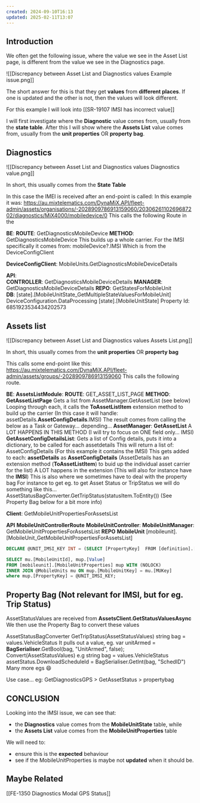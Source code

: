 ```yaml
---
created: 2024-09-10T16:13
updated: 2025-02-11T13:07
---
```

## Introduction

We often get the following issue, where the value we see in the Asset List page, is different from the value we see in the Diagnostics page.

![[Discrepancy between Asset List and Diagnostics values Example issue.png]]

The short answer for this is that they get **values** from **different places**.
If one is updated and the other is not, then the values will look different.

For this example I will look into [[SR-19107 IMSI has incorrect value]]

I will first investigate where the **Diagnostic** value comes from, usually from the **state table**.
After this I will show where the **Assets List** value comes from, usually from the **unit properties** OR  **property bag**.

## Diagnostics

![[Discrepancy between Asset List and Diagnostics values Diagnostics value.png]]

In short, this usually comes from the **State Table**

In this case the IMEI is received after an end-point is called:
In this example it was: https://au.mixtelematics.com/DynaMiX.API/fleet-admin/assets/organisations/-2028909786913159060/2030626110269687202/diagnostics/MiX4000/mobiledevice/0
This calls the following Route in the 

**BE**:
	**ROUTE**: GetDiagnosticsMobileDevice
	**METHOD**: GetDiagnosticsMobileDevice
		This builds up a whole carrier.
		For the IMSI specifically it comes from:
			mobileDevice?.IMSI
			Which is from the DeviceConfigClient
			
**DeviceConfigClient**: MobileUnits.GetDiagnosticsMobileDeviceDetails
	
**API**:  
	**CONTROLLER**: GetDiagnosticsMobileDeviceDetails
	**MANAGER**: GetDiagnosticsMobileDeviceDetails
	**REPO**: GetStatesForMobileUnit	
	**DB**:
		[state].[MobileUnitState_GetMultipleStateValuesForMobileUnit]
		DeviceConfiguration.DataProcessing
		[state].[MobileUnitState]
		Property Id: 6851923534434202573

## Assets list

![[Discrepancy between Asset List and Diagnostics values Assets List.png]]

In short, this usually comes from the **unit properties** OR **property bag**

This calls some end-point like this:
https://au.mixtelematics.com/DynaMiX.API/fleet-admin/assets/groups/-2028909786913159060
This calls the following route.

**BE**:
	**AssetsListModule**:
	**ROUTE**: GET_ASSET_LIST_PAGE
	**METHOD**: **GetAssetListPage**
		Gets a list from AssetManager.GetAssetList (see below)
		Looping through each, it calls the **ToAssetListItem** extension method to build up the carrier
		(In this case it will handle: assetDetails.**AssetConfigDetails**.IMSI)
		The result comes from calling the below as a Task or Gateway... depending...
	**AssetManager**: 
		**GetAssetList**
			A LOT HAPPENS IN THIS METHOD
			(I will try to focus on ONE field only... IMSI)
			**GetAssetConfigDetailsList**: Gets a list of Config details, puts it into a dictionary, to be called for each assetdetails
				This will return a list of: AssetConfigDetails
				(For this example it contains the IMSI)
			This gets added to each: **assetDetails** as **AssetConfigDetails**
				(AssetDetails has an extension method (**ToAssetListItem**) to buid up the individual asset carrier for the list)
					A LOT happens in the extension
					(This will also for instance have the **IMSI**)
			This is also where we sometimes have to deal with the property bag
				For instance to get eg. to get Asset Status or TripStatus we will do something like this...
					AssetStatusBagConverter.GetTripStatus(statusItem.ToEntity())
					(See Property Bag below for a bit more info)

**Client**: GetMobileUnitPropertiesForAssetsList

**API**
	**MobileUnitControllerRoute**
	**MobileUnitController**:
	**MobileUnitManager**: GetMobileUnitPropertiesForAssetsList
	**REPO** 
	**MobileUnit**
	[mobileunit].[MobileUnit_GetMobileUnitPropertiesForAssetsList]

```sql
DECLARE @UNIT_IMSI_KEY INT = (SELECT [PropertyKey]  FROM [definition].[Properties] dp WITH (NOLOCK)   WHERE dp.PropertyId  = 3870542574174346252);

SELECT mu.[MobileUnitId], mup.[Value]
FROM [mobileunit].[MobileUnitProperties] mup WITH (NOLOCK)
INNER JOIN @MobileUnits mu ON mup.[MobileUnitKey] = mu.[MUKey]
where mup.[PropertyKey] = @UNIT_IMSI_KEY;
```


## Property Bag (Not relevant for IMSI, but for eg. Trip Status)

AssetStatusValues are received from **AssetsClient.GetStatusValuesAsync**
We then use the Property Bag to convert these values

AssetStatusBagConverter
	GetTripStatus(AssetStatusValues)
		string bag = values.VehicleStatus
		It pulls out a value, eg. var unitArmed = **BagSerialiser**.GetBool(bag, "UnitArmed", false);
	Convert(AssetStatusValues)
		e.g string bag = values.VehicleStatus
		assetStatus.DownloadScheduleId = BagSerialiser.GetInt(bag, "SchedID")
	Many more egs 😄
	
Use case... eg:
	GetDiagnosticsGPS > GetAssetStatus > propertybag


## CONCLUSION

Looking into the IMSI issue, we can see that: 
- the **Diagnostics** value comes from the **MobileUnitState** table, while
- the **Assets List** value comes from the **MobileUnitProperties** table

We will need to:
- ensure this is the **expected** behaviour
- see if the MobileUnitProperties is maybe not **updated** when it should be.

## Maybe Related

[[FE-1350 Diagnostics Modal GPS Status]]
